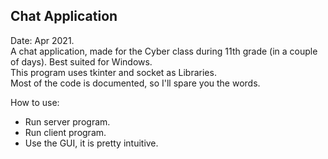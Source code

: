 ## Chat Application

Date: Apr 2021.  
A chat application, made for the Cyber class during 11th grade (in a couple of days). Best suited for Windows.  
This program uses tkinter and socket as Libraries.  
Most of the code is documented, so I'll spare you the words.  

How to use:
- Run server program.
- Run client program.
- Use the GUI, it is pretty intuitive.
